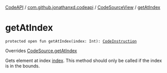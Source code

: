 [CodeAPI](../../index.md) / [com.github.jonathanxd.codeapi](../index.md) / [CodeSourceView](index.md) / [getAtIndex](.)

# getAtIndex

`protected open fun getAtIndex(index: Int): `[`CodeInstruction`](../-code-instruction.md)

Overrides [CodeSource.getAtIndex](../-code-source/get-at-index.md)

Gets element at index [index](get-at-index.md#com.github.jonathanxd.codeapi.CodeSourceView$getAtIndex(kotlin.Int)/index). This method should only be called if the index
is in the bounds.

